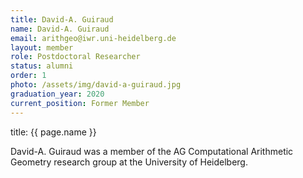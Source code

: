 ```yaml
---
title: David-A. Guiraud
name: David-A. Guiraud
email: arithgeo@iwr.uni-heidelberg.de
layout: member
role: Postdoctoral Researcher
status: alumni
order: 1
photo: /assets/img/david-a-guiraud.jpg
graduation_year: 2020
current_position: Former Member
---
```



title: {{ page.name }}

David-A. Guiraud was a member of the AG Computational Arithmetic Geometry research group at the University of Heidelberg.